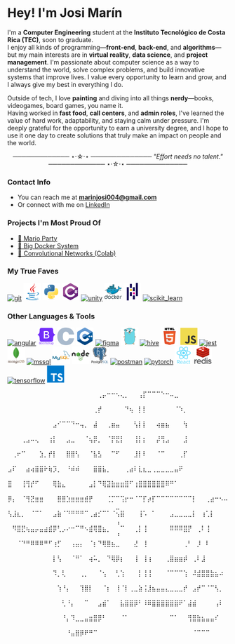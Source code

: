# Hey! I'm Josi Marín

I'm a **Computer Engineering** student at the **Instituto Tecnológico de Costa Rica (TEC)**, soon to graduate.  
I enjoy all kinds of programming—**front-end**, **back-end**, and **algorithms**—but my main interests are in **virtual reality**, **data science**, and **project management**. I'm passionate about computer science as a way to understand the world, solve complex problems, and build innovative systems that improve lives. I value every opportunity to learn and grow, and I always give my best in everything I do.

Outside of tech, I love **painting** and diving into all things **nerdy**—books, videogames, board games, you name it.  
Having worked in **fast food**, **call centers**, and **admin roles**, I've learned the value of hard work, adaptability, and staying calm under pressure. I'm deeply grateful for the opportunity to earn a university degree, and I hope to use it one day to create solutions that truly make an impact on people and the world.


<p align="center">
  ───────────── ⋆⋅☆⋅⋆ ──────────────
  <em>"Effort needs no talent."</em>
  ───────────── ⋆⋅☆⋅⋆ ──────────────
</p>


### Contact Info

- You can reach me at **marinjosi004@gmail.com**  
- Or connect with me on [LinkedIn](https://linkedin.com/in/josi-marin-993395327)




### Projects I'm Most Proud Of

- [🎲 Mario Party](https://github.com/josamj14/MarioParty)  
- [🐳 Big Docker System](https://github.com/josamj14/Proyecto-1)  
- [🧠 Convolutional Networks (Colab)](https://colab.research.google.com/drive/1t4tKzTmBHp5FXuCiuRuaGF_1Jmw-WuKf?usp=sharing)


### My True Faves

<p align="left">
  <a href="https://git-scm.com/" target="_blank"><img src="https://www.vectorlogo.zone/logos/git-scm/git-scm-icon.svg" alt="git" width="40" height="40"/></a>
  <a href="https://www.java.com" target="_blank"><img src="https://raw.githubusercontent.com/devicons/devicon/master/icons/java/java-original.svg" alt="java" width="40" height="40"/></a>
  <a href="https://www.python.org" target="_blank"><img src="https://raw.githubusercontent.com/devicons/devicon/master/icons/python/python-original.svg" alt="python" width="40" height="40"/></a>
  <a href="https://www.w3schools.com/cs/" target="_blank"><img src="https://raw.githubusercontent.com/devicons/devicon/master/icons/csharp/csharp-original.svg" alt="csharp" width="40" height="40"/></a>
  <a href="https://unity.com/" target="_blank"><img src="https://www.vectorlogo.zone/logos/unity3d/unity3d-icon.svg" alt="unity" width="40" height="40"/></a>
  <a href="https://www.docker.com/" target="_blank"><img src="https://raw.githubusercontent.com/devicons/devicon/master/icons/docker/docker-original-wordmark.svg" alt="docker" width="40" height="40"/></a>
  <a href="https://pandas.pydata.org/" target="_blank"><img src="https://raw.githubusercontent.com/devicons/devicon/master/icons/pandas/pandas-original.svg" alt="pandas" width="40" height="40"/></a>
  <a href="https://scikit-learn.org/" target="_blank"><img src="https://upload.wikimedia.org/wikipedia/commons/0/05/Scikit_learn_logo_small.svg" alt="scikit_learn" width="40" height="40"/></a>
</p>

### Other Languages & Tools

<p align="left">
  <a href="https://angular.io" target="_blank"><img src="https://angular.io/assets/images/logos/angular/angular.svg" alt="angular" width="40" height="40"/></a>
  <a href="https://getbootstrap.com" target="_blank"><img src="https://raw.githubusercontent.com/devicons/devicon/master/icons/bootstrap/bootstrap-plain-wordmark.svg" alt="bootstrap" width="40" height="40"/></a>
  <a href="https://www.cprogramming.com/" target="_blank"><img src="https://raw.githubusercontent.com/devicons/devicon/master/icons/c/c-original.svg" alt="c" width="40" height="40"/></a>
  <a href="https://www.w3schools.com/cpp/" target="_blank"><img src="https://raw.githubusercontent.com/devicons/devicon/master/icons/cplusplus/cplusplus-original.svg" alt="cplusplus" width="40" height="40"/></a>
  <a href="https://www.figma.com/" target="_blank"><img src="https://www.vectorlogo.zone/logos/figma/figma-icon.svg" alt="figma" width="40" height="40"/></a>
  <a href="https://golang.org" target="_blank"><img src="https://raw.githubusercontent.com/devicons/devicon/master/icons/go/go-original.svg" alt="go" width="40" height="40"/></a>
  <a href="https://hive.apache.org/" target="_blank"><img src="https://www.vectorlogo.zone/logos/apache_hive/apache_hive-icon.svg" alt="hive" width="40" height="40"/></a>
  <a href="https://www.w3.org/html/" target="_blank"><img src="https://raw.githubusercontent.com/devicons/devicon/master/icons/html5/html5-original-wordmark.svg" alt="html5" width="40" height="40"/></a>
  <a href="https://developer.mozilla.org/en-US/docs/Web/JavaScript" target="_blank"><img src="https://raw.githubusercontent.com/devicons/devicon/master/icons/javascript/javascript-original.svg" alt="javascript" width="40" height="40"/></a>
  <a href="https://jestjs.io" target="_blank"><img src="https://www.vectorlogo.zone/logos/jestjsio/jestjsio-icon.svg" alt="jest" width="40" height="40"/></a>
  <a href="https://www.mongodb.com/" target="_blank"><img src="https://raw.githubusercontent.com/devicons/devicon/master/icons/mongodb/mongodb-original-wordmark.svg" alt="mongodb" width="40" height="40"/></a>
  <a href="https://www.microsoft.com/en-us/sql-server" target="_blank"><img src="https://www.svgrepo.com/show/303229/microsoft-sql-server-logo.svg" alt="mssql" width="40" height="40"/></a>
  <a href="https://www.mysql.com/" target="_blank"><img src="https://raw.githubusercontent.com/devicons/devicon/master/icons/mysql/mysql-original-wordmark.svg" alt="mysql" width="40" height="40"/></a>
  <a href="https://nodejs.org" target="_blank"><img src="https://raw.githubusercontent.com/devicons/devicon/master/icons/nodejs/nodejs-original-wordmark.svg" alt="nodejs" width="40" height="40"/></a>
  <a href="https://www.postgresql.org" target="_blank"><img src="https://raw.githubusercontent.com/devicons/devicon/master/icons/postgresql/postgresql-original-wordmark.svg" alt="postgresql" width="40" height="40"/></a>
  <a href="https://postman.com" target="_blank"><img src="https://www.vectorlogo.zone/logos/getpostman/getpostman-icon.svg" alt="postman" width="40" height="40"/></a>
  <a href="https://pytorch.org/" target="_blank"><img src="https://www.vectorlogo.zone/logos/pytorch/pytorch-icon.svg" alt="pytorch" width="40" height="40"/></a>
  <a href="https://reactjs.org/" target="_blank"><img src="https://raw.githubusercontent.com/devicons/devicon/master/icons/react/react-original-wordmark.svg" alt="react" width="40" height="40"/></a>
  <a href="https://redis.io" target="_blank"><img src="https://raw.githubusercontent.com/devicons/devicon/master/icons/redis/redis-original-wordmark.svg" alt="redis" width="40" height="40"/></a>
  <a href="https://www.tensorflow.org" target="_blank"><img src="https://www.vectorlogo.zone/logos/tensorflow/tensorflow-icon.svg" alt="tensorflow" width="40" height="40"/></a>
  <a href="https://www.typescriptlang.org/" target="_blank"><img src="https://raw.githubusercontent.com/devicons/devicon/master/icons/typescript/typescript-original.svg" alt="typescript" width="40" height="40"/></a>
</p>


<p align="center">
  ⠀⠀⠀⠀⠀⠀⠀⠀⠀⠀⠀⠀⠀⠀⠀⠀⠀⠀⠀⠀⢀⡤⠒⠒⠢⢄⡀⠀⠀⢠⡏⠉⠉⠉⠑⠒⠤⣀⠀⠀⠀⠀⠀⠀⠀⠀⠀⠀⠀⠀
⠀⠀⠀⠀⠀⠀⠀⠀⠀⠀⠀⠀⠀⠀⠀⠀⠀⠀⠀⢀⡞⠀⠀⠀⠀⠀⠙⢦⠀⡇⡇⠀⠀⠀⠀⠀⠀⠈⠱⡀⠀⠀⠀⠀⠀⠀⠀⠀⠀⠀
⠀⠀⠀⠀⠀⠀⠀⠀⠀⠀⣠⠊⠉⠉⠙⠒⢤⡀⠀⣼⠀⠀⢀⣶⣤⠀⠀⠀⢣⡇⡇⠀⠀⢴⣶⣦⠀⠀⠀⢳⠀⠀⠀⠀⠀⠀⠀⠀⠀⠀
⠀⠀⠀⢀⣠⠤⢄⠀⠀⢰⡇⠀⠀⣠⣀⠀⠀⠈⢦⡿⡀⠀⠈⡟⣟⡇⠀⠀⢸⡇⡆⠀⠀⡼⢻⣠⠀⠀⠀⣸⠀⠀⠀⠀⠀⠀⠀⠀⠀⠀
⠀⢀⠖⠉⠀⠀⠀⣱⡀⡞⡇⠀⠀⣿⣿⢣⠀⠀⠈⣧⣣⠀⠀⠉⠋⠀⠀⠀⣸⡇⠇⠀⠀⠈⠉⠀⠀⠀⢀⡏⠀⠀⠀⠀⠀⠀⠀⠀⠀⠀
⣠⠏⠀⠀⣴⢴⣿⣿⠗⢷⡹⡀⠀⠘⠾⠾⠀⠀⠀⣿⣿⣧⡀⠀⠀⠀⢀⣴⠇⣇⣆⣀⢀⣀⣀⣀⣀⣤⠟⠀⠀⠀⠀⠀⠀⠀⠀⠀⠀⠀
⣿⠀⠀⢸⢻⡞⠋⠀⠀⠀⢿⣷⣄⠀⠀⠀⠀⠀⣠⡇⠙⢿⣽⣷⣶⣶⣿⠋⢰⣿⣿⣿⣿⣿⣿⠿⠛⠁⠀⠀⠀⠀⠀⠀⠀⠀⠀⠀⠀⠀
⡿⡄⠀⠈⢻⣝⣶⣶⠀⠀⠀⣿⣿⣱⣶⣶⣶⣾⡟⠀⠀⠀⢈⡉⠉⢩⡖⠒⠈⠉⡏⡴⡏⠉⠉⠉⠉⠉⠉⠉⠉⡇⠀⠀⢀⣴⠒⠢⠤⣀
⢣⣸⣆⡀⠀⠈⠉⠁⠀⠀⣠⣷⠈⠙⠛⠛⠛⠉⢀⣴⡊⠉⠁⠈⢢⣿⠀⠀⠀⢸⠡⠀⠁⠀⠀⠀⣠⣀⣀⣀⣀⡇⠀⢰⢁⡇⠀⠀⠀⢠
⠀⠻⣿⣟⢦⣤⡤⣤⣴⣾⡿⢃⡠⠔⠒⠉⠛⠢⣾⢿⣿⣦⡀⠀⠀⠉⠀⠀⢀⡇⢸⠀⠀⠀⠀⠀⠿⠿⠿⣿⡟⠀⢀⠇⢸⠀⠀⠀⠀⠘
⠀⠀⠈⠙⠛⠿⠿⠿⠛⠋⢰⡋⠀⠀⢠⣤⡄⠀⠈⡆⠙⢿⣿⣦⣀⠀⠀⠀⣜⠀⢸⠀⠀⠀⠀⠀⠀⠀⠀⢀⠃⠀⡸⠀⠇⠀⠀⠀⠀⠀
⠀⠀⠀⠀⠀⠀⠀⠀⠀⠀⡇⢣⠀⠀⠈⠛⠁⠀⢴⠥⡀⠀⠙⢿⡿⡆⠀⠀⢸⠀⢸⢰⠀⠀⠀⢀⣿⣶⣶⡾⠀⢀⠇⣸⠀⠀⠀⠀⠀⠀
⠀⠀⠀⠀⠀⠀⠀⠀⠀⠀⠹⡀⢇⠀⠀⠀⢀⡀⠀⠀⠈⢢⠀⠀⢃⢱⠀⠀⠀⡇⢸⢸⠀⠀⠀⠈⠉⠉⠉⢱⠀⠼⣾⣿⣿⣷⣦⠴⠀⠀
⠀⠀⠀⠀⠀⠀⠀⠀⠀⠀⠀⢱⠘⡄⠀⠀⢹⣿⡇⠀⠀⠈⡆⠀⢸⠈⡇⢀⣀⣵⢨⣸⣦⣤⣤⣄⣀⣀⣀⡞⠀⣠⡞⠉⠈⠉⢣⡀⠀⠀
⠀⠀⠀⠀⠀⠀⠀⠀⠀⠀⠀⠀⢃⠘⡄⠀⠀⠉⠀⠀⣠⣾⠁⠀⠀⣧⣿⣿⡿⠃⠸⠿⣿⣿⣿⣿⣿⣿⠟⠁⣼⣾⠀⠀⠀⠀⢠⠇⠀⠀
⠀⠀⠀⠀⠀⠀⠀⠀⠀⠀⠀⠀⠘⡄⠹⣀⣀⣤⣶⣿⡿⠃⠀⠀⠀⠈⠁⠀⠀⠀⠀⠀⠀⠀⠀⠀⠉⠁⠀⠀⢻⣿⣷⣦⣤⣤⠎⠀⠀⠀
⠀⠀⠀⠀⠀⠀⠀⠀⠀⠀⠀⠀⠀⠘⣤⣿⡿⠟⠛⠉⠀⠀⠀⠀⠀⠀⠀⠀⠀⠀⠀⠀⠀⠀⠀⠀⠀⠀⠀⠀⠀⠈⠉⠉⠉⠀⠀⠀⠀⠀
</p>
